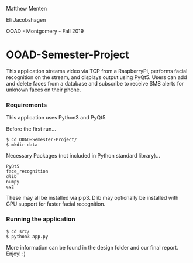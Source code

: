 Matthew Menten

Eli Jacobshagen

OOAD - Montgomery - Fall 2019

# OOAD-Semester-Project


This application streams video via TCP from a RaspberryPi, performs facial recognition on 
the stream, and displays output using PyQt5. Users can add and delete faces from a database 
and subscribe to receive SMS alerts for unknown faces on their phone.


### Requirements

This application uses Python3 and PyQt5.

Before the first run...

    $ cd OOAD-Semester-Project/
    $ mkdir data
    
Necessary Packages (not included in Python standard library)...

    PyQt5
    face_recognition
    dlib
    numpy
    cv2
    
These may all be installed via pip3. Dlib may optionally be installed with GPU support 
for faster facial recognition.


### Running the application

    $ cd src/
    $ python3 app.py
    
More information can be found in the design folder and our final report. Enjoy! :)